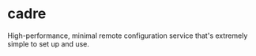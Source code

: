 # cadre

High-performance, minimal remote configuration service that's extremely simple to set up and use.

